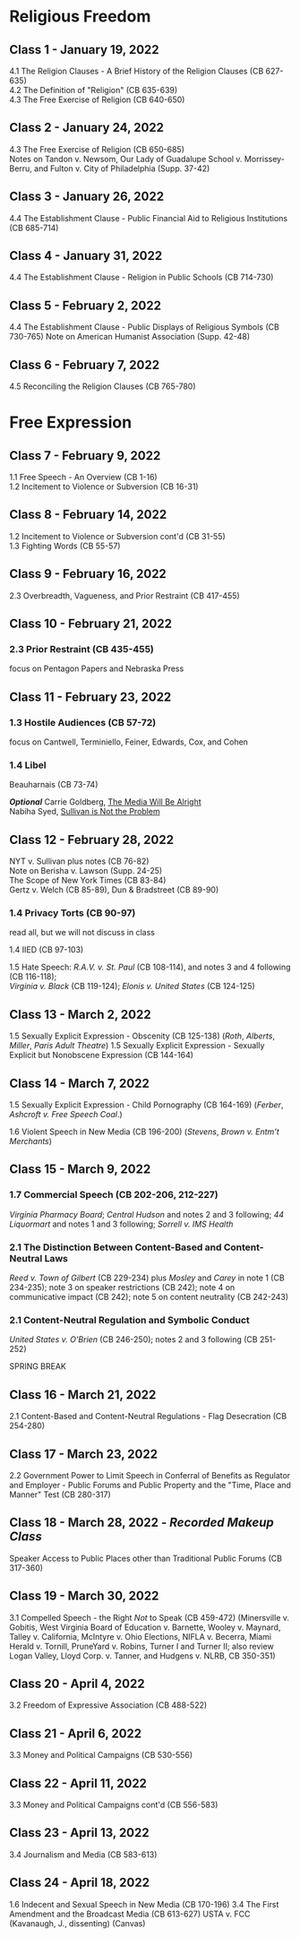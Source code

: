 # Religious Freedom

## Class 1 - January 19, 2022
4.1 The Religion Clauses - A Brief History of the Religion Clauses (CB 627-635)  
4.2 The Definition of "Religion" (CB 635-639)  
4.3 The Free Exercise of Religion (CB 640-650)

## Class 2 - January 24, 2022
4.3 The Free Exercise of Religion (CB 650-685)  
Notes on Tandon v. Newsom, Our Lady of Guadalupe School v. Morrissey-Berru, and Fulton v. City of Philadelphia (Supp. 37-42)

## Class 3 - January 26, 2022
4.4 The Establishment Clause - Public Financial Aid to Religious Institutions (CB 685-714)

## Class 4 - January 31, 2022
4.4 The Establishment Clause - Religion in Public Schools (CB 714-730)

## Class 5 - February 2, 2022
4.4 The Establishment Clause - Public Displays of Religious Symbols (CB 730-765)
Note on American Humanist Association (Supp. 42-48)

## Class 6 - February 7, 2022
4.5 Reconciling the Religion Clauses (CB 765-780)

# Free Expression
## Class 7 - February 9, 2022
1.1 Free Speech - An Overview (CB 1-16)  
1.2 Incitement to Violence or Subversion (CB 16-31)

## Class 8 - February 14, 2022
1.2 Incitement to Violence or Subversion cont'd (CB 31-55)  
1.3 Fighting Words (CB 55-57)

## Class 9 - February 16, 2022
2.3 Overbreadth, Vagueness, and Prior Restraint (CB 417-455)

## Class 10 - February 21, 2022

### 2.3 Prior Restraint (CB 435-455)

focus on Pentagon Papers and Nebraska Press

## Class 11 - February 23, 2022

### 1.3 Hostile Audiences (CB 57-72)

focus on Cantwell, Terminiello, Feiner, Edwards, Cox, and Cohen

### 1.4  Libel  

Beauharnais (CB 73-74)  


***Optional***
Carrie Goldberg, [The Media Will Be Alright](https://knightcolumbia.org/blog/the-media-will-be-alright)  
Nabiha Syed, [Sullivan is Not the Problem](https://knightcolumbia.org/blog/sullivan-is-not-the-problem)


## Class 12 - February 28, 2022

NYT v. Sullivan plus notes (CB 76-82)  
Note on Berisha v. Lawson (Supp. 24-25)  
The Scope of New York Times (CB 83-84)  
Gertz v. Welch (CB 85-89), Dun & Bradstreet (CB 89-90)  

###  1.4 Privacy Torts (CB 90-97)

read all, but we will not discuss in class

1.4 IIED (CB 97-103)

1.5 Hate Speech: *R.A.V. v. St. Paul* (CB 108-114), and notes 3 and 4 following (CB 116-118);  
*Virginia v. Black* (CB 119-124); *Elonis v. United States* (CB 124-125)

## Class 13 - March 2, 2022  
1.5 Sexually Explicit Expression - Obscenity (CB 125-138) (*Roth*, *Alberts*, *Miller*, *Paris Adult Theatre*)
1.5 Sexually Explicit Expression - Sexually Explicit but Nonobscene Expression (CB 144-164)

## Class 14 - March 7, 2022
1.5 Sexually Explicit Expression - Child Pornography (CB 164-169) (*Ferber*, *Ashcroft v. Free Speech Coal*.)

1.6 Violent Speech in New Media (CB 196-200) (*Stevens*, *Brown v. Entm't Merchants*)

## Class 15 - March 9, 2022
### 1.7 Commercial Speech (CB 202-206, 212-227)

*Virginia Pharmacy Board*; *Central Hudson* and notes 2 and 3 following; *44 Liquormart* and notes 1 and 3 following;  *Sorrell v. IMS Health*

### 2.1 The Distinction Between Content-Based and Content-Neutral Laws

*Reed v. Town of Gilbert* (CB 229-234) plus *Mosley* and *Carey* in note 1 (CB 234-235); note 3 on speaker restrictions (CB 242); note 4 on communicative impact (CB 242); note 5 on content neutrality (CB 242-243)

### 2.1 Content-Neutral Regulation and Symbolic Conduct

*United States v. O'Brien* (CB 246-250); notes 2 and 3 following (CB 251-252)



SPRING BREAK

## Class 16 - March 21, 2022
2.1 Content-Based and Content-Neutral Regulations - Flag Desecration (CB 254-280)

## Class 17 - March 23, 2022
2.2 Government Power to Limit Speech in Conferral of Benefits as Regulator and Employer - Public Forums and Public Property and the "Time, Place and Manner" Test (CB 280-317)

## Class 18 - March 28, 2022 - *Recorded Makeup Class*
Speaker Access to Public Places other than Traditional Public Forums (CB 317-360)

## Class 19 - March 30, 2022
3.1 Compelled Speech - the Right _Not_ to Speak (CB 459-472) (Minersville v. Gobitis, West Virginia Board of Education v. Barnette, Wooley v. Maynard, Talley v. California, McIntyre v. Ohio Elections, NIFLA v. Becerra, Miami Herald v. Tornill, PruneYard v. Robins, Turner I and Turner II; also review Logan Valley, Lloyd Corp. v. Tanner, and Hudgens v. NLRB, CB 350-351)

## Class 20 - April 4, 2022
3.2 Freedom of Expressive Association (CB 488-522)

## Class 21 - April 6, 2022
3.3 Money and Political Campaigns (CB 530-556)

## Class 22 - April 11, 2022
3.3 Money and Political Campaigns cont'd (CB 556-583)

## Class 23 - April 13, 2022
3.4 Journalism and Media (CB 583-613)

## Class 24 - April 18, 2022
1.6 Indecent and Sexual Speech in New Media (CB 170-196)
3.4 The First Amendment and the Broadcast Media (CB 613-627)
USTA v. FCC (Kavanaugh, J., dissenting) (Canvas)
